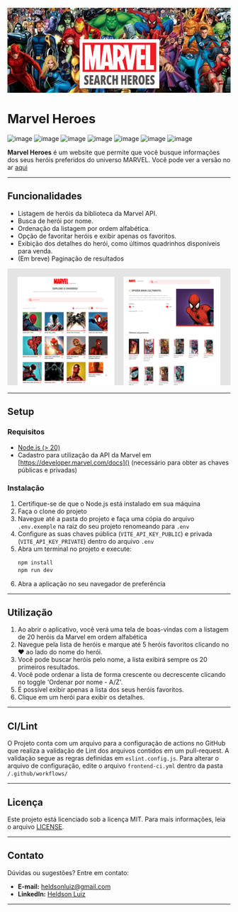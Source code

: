 <p align="center"><img src="https://raw.githubusercontent.com/heldsonluiz/marvel-heroes/refs/heads/main/assets/prints/thumbnail.png" alt="Marvel Heroes thumbnail"></p>

# Marvel Heroes

![image](https://img.shields.io/badge/Vite-B73BFE?style=for-the-badge&logo=vite&logoColor=FFD62E)
![image](https://img.shields.io/badge/React-20232A?style=for-the-badge&logo=react&logoColor=61DAFB)
![image](https://img.shields.io/badge/TypeScript-007ACC?style=for-the-badge&logo=typescript&logoColor=white)
![image](https://img.shields.io/badge/axios-671ddf?&style=for-the-badge&logo=axios&logoColor=white)
![image](https://img.shields.io/badge/eslint-3A33D1?style=for-the-badge&logo=eslint&logoColor=white)
![image](https://img.shields.io/badge/GitHub_Actions-2088FF?style=for-the-badge&logo=github-actions&logoColor=white)
![image](https://img.shields.io/badge/Vercel-000000?style=for-the-badge&logo=vercel&logoColor=white)


**Marvel Heroes** é um website que permite que você busque informações dos seus heróis preferidos do universo MARVEL.
Você pode ver a versão no ar [aqui](https://marvel-heroes.heldsonluiz.dev.br)

---

## **Funcionalidades**

- Listagem de heróis da biblioteca da Marvel API.
- Busca de herói por nome.
- Ordenação da listagem por ordem alfabética.
- Opção de favoritar heróis e exibir apenas os favoritos.
- Exibição dos detalhes do herói, como últimos quadrinhos disponíveis para venda.
- (Em breve) Paginação de resultados

<p align="center">
<img src="https://raw.githubusercontent.com/heldsonluiz/marvel-heroes/refs/heads/main/assets/prints/screens.png" alt="Marvel Heroes Screens Thumbnail">
</p>

---

## **Setup**

### **Requisitos**

- [Node.js (> 20)](https://nodejs.org/)
- Cadastro para utilização da API da Marvel em [https://developer.marvel.com/docs]() (necessário para obter as chaves públicas e privadas)

### **Instalação**

1. Certifique-se de que o Node.js está instalado em sua máquina
2. Faça o clone do projeto
3. Navegue até a pasta do projeto e faça uma cópia do arquivo `.env.exemple` na raiz do seu projeto renomeando para `.env`
4. Configure as suas chaves pública (`VITE_API_KEY_PUBLIC`) e privada (`VITE_API_KEY_PRIVATE`) dentro do arquivo `.env`
5. Abra um terminal no projeto e execute:
   ```bash
   npm install
   npm run dev
   ```
6. Abra a aplicação no seu navegador de preferência
---

## **Utilização**

1. Ao abrir o aplicativo, você verá uma tela de boas-vindas com a listagem de 20 heróis da Marvel em ordem alfabética
2. Navegue pela lista de heróis e marque até 5 heróis favoritos clicando no ❤️ ao lado do nome do herói.
3. Você pode buscar heróis pelo nome, a lista exibirá sempre os 20 primeiros resultados.
4. Você pode ordenar a lista de forma crescente ou decrescente clicando no toggle 'Ordenar por nome - A/Z'.
5. É possível exibir apenas a lista dos seus heróis favoritos.
6. Clique em um herói para exibir os detalhes.

---

## **CI/Lint**

O Projeto conta com um arquivo para a configuração de actions no GitHub que realiza a validação de Lint dos arquivos contidos em um pull-request. A validação segue as regras definidas em `eslint.config.js`. Para alterar o arquivo de configuração, edite o arquivo `frontend-ci.yml` dentro da pasta `/.github/workflows/`

---

## **Licença**

Este projeto está licenciado sob a licença MIT. Para mais informações, leia o arquivo [LICENSE](LICENSE).

---

## **Contato**

Dúvidas ou sugestões? Entre em contato:

- **E-mail:** heldsonluiz@gmail.com
- **LinkedIn:** [Heldson Luiz](https://linkedin.com/in/heldsonluiz)

---
